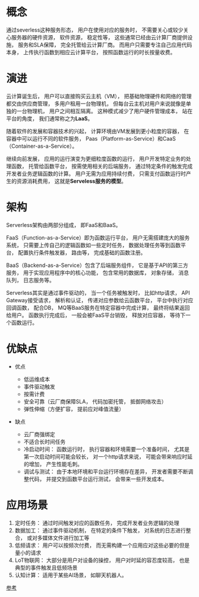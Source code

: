 # 概念
通过severless这种服务形态， 用户在使用对应的服务时， 不需要关心或较少关心服务器的硬件资源， 软件资源， 稳定性等， 这些通常已经由云计算厂商提供设施， 服务和SLA保障， 完全托管给云计算厂商。 而用户只需要专注自己应用代码本身， 上传执行函数到相应云计算平台， 按照函数运行的时长按量收费。

# 演进
云计算诞生后， 用户可以直接购买云主机（VM）， 把基础物理硬件和网络的管理都交由供应商管理， 多用户租用一台物理机， 但每台云主机对用户来说就像是单独的一台物理机， 用户之间相互隔离。 这种模式减少了用户硬件管理成本， 站在平台的角度， 我们通常称之为**LaaS**。

随着软件的发展和容器技术的兴起， 计算环境由VM发展到更小粒度的容器， 在容器中可以运行不同的软件服务， Paas（Platform-as-Service）和CaaS（Container-as-a-Service）。

继续向前发展， 应用的运行演变为更细粒度函数的运行， 用户开发特定业务的处理函数， 托管给函数平台， 按需使用相关的后端服务， 通过特定条件的触发完成开发者业务逻辑函数的计算。 用户无需为应用持续付费， 只需支付函数运行时产生的资源消耗费用， 这就是**Serveless服务的模型**。

# 架构

Serverless架构由两部分组成， 即FaaS和BaaS。

FaaS（Function-as-a-Service）即为函数运行平台， 用户无需搭建庞大的服务系统， 只需要上传自己的逻辑函数如一些定时任务， 数据处理任务等到函数平台， 配置执行条件触发器， 路由等， 完成基础的函数注册。

BaaS（Backend-as-a-Service）包含了后端服务组件， 它是基于API的第三方服务， 用于实现应用程序中的核心功能， 包含常用的数据库， 对象存储， 消息队列， 日志服务等。

Serverless其实是通过事件驱动的， 当一个任务被触发时， 比如http请求， API Gateway接受请求， 解析和认证， 传递对应参数给云函数平台， 平台中执行对应回调函数， 配合DB， MQ等BaaS服务在特定容器中完成计算， 最终将结果返回给用户。 函数执行完成后， 一般会被FaaS平台销毁， 释放对应容器， 等待下一个函数运行。

# 优缺点

- 优点
    - 低运维成本
    - 事件驱动触发
    - 按需计费
    - 安全可靠（云厂商保障SLA， 代码加密托管， 抵御网络攻击）
    - 弹性伸缩（方便扩容， 提前应对峰值流量）

- 缺点
    - 云厂商强绑定
    - 不适合长时间任务
    - 冷启动时间： 函数运行时， 执行容器和环境需要一个准备时间， 尤其是第一次启动时间可能会较长， 对一个http请求来说， 可能会带来响应时延的增加， 产生性能毛刺。
    - 调试与测试： 由于本地环境和平台运行环境存在差异， 开发者需要不断调整代码， 并提交到函数平台运行测试， 会带来一些开发成本。

# 应用场景

1. 定时任务： 通过时间触发对应的函数任务， 完成开发者业务逻辑的处理
2. 数据加工： 通过事件驱动机制， 在特定的条件下触发， 对系统的日志进行整合， 或对多媒体文件进行加工等
3. 低频请求： 用户可以按频次付费， 而无需构建一个应用应对这些必要的但是量小的请求
4. LoT物联网： 大部分是用户对设备的操控， 用户对时延的容忍度较高， 也是典型的事件触发且低频场景
5. 认知计算： 适用于某些AI场景， 如聊天机器人。

[参考](https://juejin.im/post/5d9c47dce51d4578045a3569)